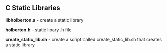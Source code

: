 ## C Static Libraries  

**libholberton.a** - create  a static library
  
**holberton.h** - static libary .h file    
  
**create_static_lib.sh** - create a script called create_static_lib.sh that creates a static library
